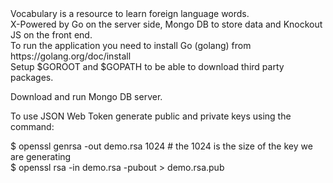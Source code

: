 <div>Vocabulary is a resource to learn foreign language words.</div>

<div>X-Powered by Go on the server side, Mongo DB to store data and Knockout JS on the front end.</div> 

<div>To run the application you need to install Go (golang) from https://golang.org/doc/install</div> 
<div>Setup $GOROOT and $GOPATH to be able to download third party packages.</div>

Download and run Mongo DB server.

To use JSON Web Token generate public and private keys using the command:<br />
<div>$ openssl genrsa -out demo.rsa 1024 # the 1024 is the size of the key we are generating</div>
<div>$ openssl rsa -in demo.rsa -pubout > demo.rsa.pub</div> 
